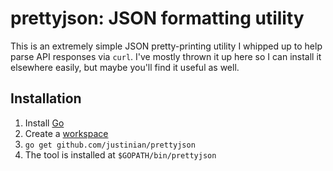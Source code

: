 # prettyjson: JSON formatting utility

This is an extremely simple JSON pretty-printing utility I whipped up to help
parse API responses via `curl`. I've mostly thrown it up here so I can install
it elsewhere easily, but maybe you'll find it useful as well.

## Installation

1. Install [Go](http://golang.org)
2. Create a [workspace](https://golang.org/doc/code.html#Workspaces)
3. `go get github.com/justinian/prettyjson`
4. The tool is installed at `$GOPATH/bin/prettyjson`
